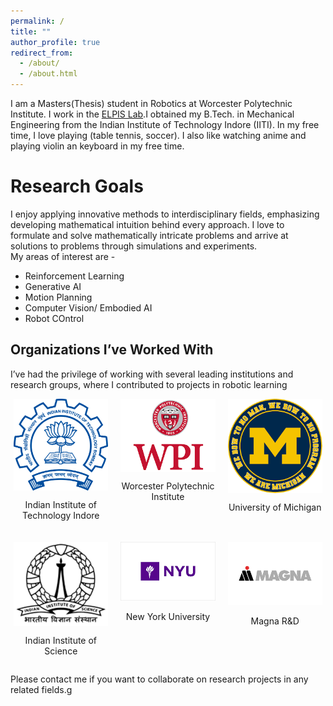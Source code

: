 ```yaml
---
permalink: /
title: ""
author_profile: true
redirect_from: 
  - /about/
  - /about.html
---
```


I am a Masters(Thesis) student in Robotics at Worcester Polytechnic Institute. I work in the [ELPIS Lab](https://elpislab.org/).I obtained my B.Tech. in Mechanical Engineering from the Indian Institute of Technology Indore (IITI). In my free time, I love playing (table tennis, soccer). I also like watching anime and playing violin an keyboard in my free time.

Research Goals
===
I enjoy applying innovative methods to interdisciplinary fields, emphasizing developing mathematical intuition behind every approach. I love to formulate and solve mathematically intricate problems and arrive at solutions to problems through simulations and experiments. <br>
My areas of interest are -

<ul>
  <li>Reinforcement Learning</li> 
  <li> Generative AI </li>   
  <li> Motion Planning </li>
  <li> Computer Vision/ Embodied AI </li>
  <li> Robot COntrol </li>
</ul>

## Organizations I’ve Worked With

I’ve had the privilege of working with several leading institutions and research groups, where I contributed to projects in robotic learning 

<div style="display: flex; flex-wrap: wrap; justify-content: center; gap: 20px;">
  <!-- IIT Indore -->
  <div style="width: 30%; text-align: center;">
    <img src="/images/iitb.png" style="width: 100%; height: auto; display: block; margin: auto;">
    <p>Indian Institute of Technology Indore</p>
  </div>

  <!-- WPI -->
  <div style="width: 30%; text-align: center;">
    <img src="/images/wpi.png"  style="width: 100%; height: auto; display: block; margin: auto;">
    <p>Worcester Polytechnic Institute</p>
  </div>

  <!-- University of Michigan -->
  <div style="width: 30%; text-align: center;">
    <img src="/images/umich.png" alt="University of Michigan" style="width: 100%; height: auto; display: block; margin: auto;">
    <p>University of Michigan</p>
  </div>

  <!-- IISc -->
  <div style="width: 30%; text-align: center;">
    <img src="/images/iisc.png" alt="IISc" style="width: 100%; height: auto; display: block; margin: auto;">
    <p>Indian Institute of Science</p>
  </div>

  <!-- NYU -->
  <div style="width: 30%; text-align: center;">
    <img src="/images/nyu.png" alt="NYU" style="width: 100%; height: auto;">
    <p>New York University</p>
  </div>

  <!-- Magna -->
  <div style="width: 30%; text-align: center;">
    <img src="/images/magna.png" alt="Magna" style="width: 100%; height: auto;">
    <p>Magna R&D</p>
  </div>
</div>

Please contact me if you want to collaborate on research projects in any related fields.g